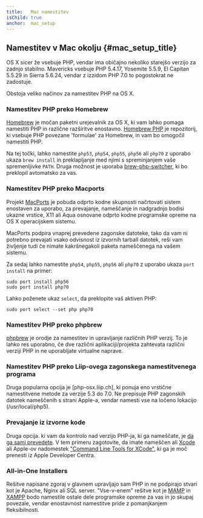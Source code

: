 ```yaml
---
title:   Mac namestitev
isChild: true
anchor:  mac_setup
---
```


## Namestitev v Mac okolju {#mac_setup_title}

OS X sicer že vsebuje PHP, vendar ima običajno nekoliko starejšo verzijo za zadnjo stabilno. Mavericks vsebuje PHP 5.4.17,
Yosemite 5.5.9, El Capitan 5.5.29 in Sierra 5.6.24, vendar z izzidom PHP 7.0 to pogostokrat ne zadostuje.

Obstoja veliko načinov za namestitev PHP na OS X.

### Namestitev PHP preko Homebrew

[Homebrew] je močan paketni urejevalnik za OS X, ki vam lahko pomaga namestiti PHP in različne razširitve enostavno.
[Homebrew PHP] je repozitorij, ki vsebuje PHP povezane 'formulae' za Homebrew, in vam bo omogočil
namestiti PHP.

Na tej točki, lahko namestite `php53`, `php54`, `php55`, `php56` ali `php70` z uporabo ukaza `brew install`
in preklapljanje med njimi s spreminjanjem vaše spremenljivke `PATH`. Druga možnost je uporaba [brew-php-switcher][brew-php-switcher],
ki bo preklopil avtomatsko za vas.

### Namestitev PHP preko Macports

Projekt [MacPorts] je pobuda odprto kodne skupnosti načrtovati
sistem enostaven za uporabo, za prevajanje, nameščanje in nadgradnjo bodisi
ukazne vrstice, X11 ali Aqua osnovane odprto kodne programske opreme na OS X operacijskem
sistemu.

MacPorts podpira vnaprej prevedene zagonske datoteke, tako da vam ni potrebno prevajati vsako
odvisnost iz izvornih tarball datotek, reši vam življenje tudi če
nimate kakršnegakoli paketa nameščenega na vašem sistemu.

Za sedaj lahko namestite `php54`, `php55`, `php56` ali `php70` z uporabo ukaza `port install` na primer:

    sudo port install php56
    sudo port install php70

Lahko poženete ukaz `select`, da preklopite vaš aktiven PHP:

    sudo port select --set php php70

### Namestitev PHP preko phpbrew

[phpbrew] je orodje za namestitev in upravljanje različnih PHP verzij. To je lahko res uporabno, če dve različni
aplikaciji/projekta zahtevata različni verziji PHP in ne uporabljate virtualne naprave.

### Namestitev PHP preko Liip-ovega zagonskega namestitvenega programa

Druga popularna opcija je [php-osx.liip.ch], ki ponuja eno vrstične namestitvene metode za verzije 5.3 do 7.0.
Ne prepisuje PHP zagonskih datotek nameščenih s strani Apple-a, vendar namesti vse na ločeno lokacijo (/usr/local/php5).

### Prevajanje iz izvorne kode

Druga opcija. ki vam da kontrolo nad verzijo PHP-ja, ki ga nameščate, je [da ga sami prevedete][mac-compile].
V tem primeru zagotovite, da imate nameščen ali [Xcode][xcode-gcc-substitution] ali Apple-ov nadomestek
["Command Line Tools for XCode"], ki ga je moč prenesti iz Apple Developer Centra.

### All-in-One Installers

Rešitve napisane zgoraj v glavnem upravljajo sam PHP in ne podpirajo stvari kot je Apache, Nginx ali SQL server.
"Vse-v-enem" rešitve kot je [MAMP][mamp-downloads] in [XAMPP][xampp] bodo namestile ostale dele programske opreme za
vas in jo skupaj povezale, vendar enostavnost namestitve pride z pomanjkanjem fleksibilnosti.


[Homebrew]: http://brew.sh/
[Homebrew PHP]: https://github.com/Homebrew/homebrew-php#installation
[MacPorts]: https://www.macports.org/install.php
[phpbrew]: https://github.com/phpbrew/phpbrew
[mac-compile]: http://php.net/manual/install.macosx.compile
[xcode-gcc-substitution]: https://github.com/kennethreitz/osx-gcc-installer
["Command Line Tools for XCode"]: https://developer.apple.com/downloads
[mamp-downloads]: http://www.mamp.info/en/downloads/
[xampp]: http://www.apachefriends.org/en/xampp.html
[brew-php-switcher]: https://github.com/philcook/brew-php-switcher
